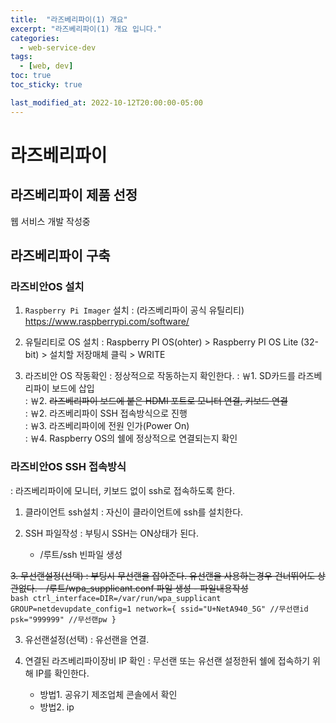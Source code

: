 ```yaml
---
title:  "라즈베리파이(1) 개요"
excerpt: "라즈베리파이(1) 개요 입니다."
categories:
  - web-service-dev
tags:
  - [web, dev]
toc: true
toc_sticky: true

last_modified_at: 2022-10-12T20:00:00-05:00
---
```


# 라즈베리파이
## 라즈베리파이 제품 선정
웹 서비스 개발 작성중

## 라즈베리파이 구축
### 라즈비안OS 설치
1. `Raspberry Pi Imager` 설치
  : (라즈베리파이 공식 유틸리티) https://www.raspberrypi.com/software/
  
2.  유틸리티로 OS 설치
  : Raspberry PI OS(ohter) > Raspberry PI OS Lite (32-bit) > 설치할 저장매체 클릭 >  WRITE

3. 라즈비안 OS 작동확인
  : 정상적으로 작동하는지 확인한다.
: ￦1. SD카드를 라즈베리파이 보드에 삽입  
: ￦2. ~~라즈베리파이 보드에 붙은 HDMI 포트로 모니터 연결, 키보드 연결~~  
: ￦2. 라즈베리파이 SSH 접속방식으로 진행  
: ￦3. 라즈베리파이에 전원 인가(Power On)  
: ￦4. Raspberry OS의 쉘에 정상적으로 연결되는지 확인  

### 라즈비안OS SSH 접속방식
  : 라즈베리파이에 모니터, 키보드 없이 ssh로 접속하도록 한다.

  1. 클라이언트 ssh설치
    : 자신이 클라이언트에 ssh를 설치한다.

  2. SSH 파일작성
    : 부팅시 SSH는 ON상태가 된다.
      - /루트/ssh 빈파일 생성

  ~~3. 무선랜설정(선택)
     : 부팅시 무선랜을 잡아준다. 유선랜을 사용하는경우 건너뛰어도 상관없다.
      - /루트/wpa_supplicant.conf 파일 생성
      - 파일내용작성~~  
      ```bash
      ctrl_interface=DIR=/var/run/wpa_supplicant GROUP=netdevupdate_config=1
        network={
        ssid="U+NetA940_5G" //무선랜id
        psk="999999" //무선랜pw
      }
      ```

  3. 유선랜설정(선택)
    : 유선랜을 연결.

  4. 연결된 라즈베리파이장비 IP 확인
    : 무선랜 또는 유선랜 설정한뒤 쉘에 접속하기 위해 IP를 확인한다.
      * 방법1. 공유기 제조업체 콘솔에서 확인
      * 방법2. ip




